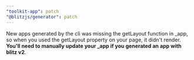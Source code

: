 ```yaml
---
"toolkit-app": patch
"@blitzjs/generator": patch
---
```


New apps generated by the cli was missing the getLayout function in _app, so when you used the getLayout property on your page, it didn't render. **You'll need to manually update your _app if you generated an app with blitz v2**.
